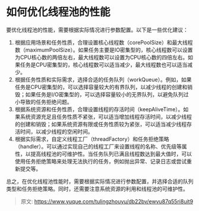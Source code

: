 # 如何优化线程池的性能

要优化线程池的性能，需要根据实际情况进行参数配置。以下是一些优化建议：

1. 根据应用场景和任务性质，合理设置核心线程数（corePoolSize）和最大线程数（maximumPoolSize）。如果任务主要是IO密集型的，核心线程数可以设置为CPU核心数的两倍左右，最大线程数可以设置为CPU核心数的四倍左右。如果任务是CPU密集型的，核心线程数可以适当减少，最大线程数也可以适当减少。
2. 根据任务性质和实际需求，选择合适的任务队列（workQueue）。例如，如果任务是CPU密集型的，可以选择容量较大的有界队列，以减少线程的创建和销毁；如果任务是I/O密集型的，可以选择容量较小的无界队列，以避免队列过小导致的任务拒绝问题。
3. 根据系统资源和任务性质，合理设置线程的存活时间（keepAliveTime）。如果系统资源充足且任务性质不紧张，可以适当增加线程存活时间，以减少线程的创建和销毁；如果系统资源有限或任务性质较为紧张，可以适当减少线程存活时间，以减少线程的空闲时间。
4. 根据实际需求，自定义线程工厂（threadFactory）和任务拒绝策略（handler）。可以通过实现自己的线程工厂来设置线程的名称、优先级等属性，以提高线程池的可维护性。当任务队列已满且线程数达到最大值时，可以使用任务拒绝策略来处理无法执行的任务，例如抛出异常、记录日志或尝试重新提交等。

总之，在优化线程池性能时，需要根据实际情况进行参数配置，并选择合适的队列类型和任务拒绝策略。同时，还需要注意系统资源的利用和线程池的可维护性。



> 原文: <https://www.yuque.com/tulingzhouyu/db22bv/ewvu87q55ri8uit9>